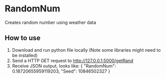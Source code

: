 # RandomNum
Creates random number using weather data


## How to use
1. Download and run python file locally (Note some libraries might need to be installed)
2. Send a HTTP GET request to http://127.0.0.1:5000/getRand
3. Receive JSON output, looks like:
    {
        "RandomNum": 0.18720655959119203,
        "Seed": 10846502327
    }
